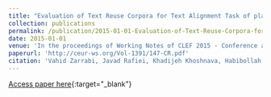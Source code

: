 ```yaml
---
title: "Evaluation of Text Reuse Corpora for Text Alignment Task of plagiarism Detection"
collection: publications
permalink: /publication/2015-01-01-Evaluation-of-Text-Reuse-Corpora-for-Text-Alignment-Task-of-plagiarism-Detection
date: 2015-01-01
venue: 'In the proceedings of Working Notes of CLEF 2015 - Conference and Labs of the Evaluation forum, Toulouse, France, September 8-11, 2015.'
paperurl: 'http://ceur-ws.org/Vol-1391/147-CR.pdf'
citation: 'Vahid Zarrabi, Javad Rafiei, Khadijeh Khoshnava, Habibollah Asghari, **Salar Mohtaj**, &quot;Evaluation of Text Reuse Corpora for Text Alignment Task of plagiarism Detection.&quot; In the proceedings of Working Notes of CLEF 2015 - Conference and Labs of the Evaluation forum, Toulouse, France, September 8-11, 2015., 2015.'
---
```

[Access paper here](http://ceur-ws.org/Vol-1391/147-CR.pdf){:target="_blank"}
